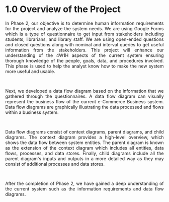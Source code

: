 # 1.0 Overview of the Project

<p align="justify">In Phase 2, our objective is to determine human information requirements for the project and analyze the system needs. We are using Google Forms which is a type of questionnaire to get input from stakeholders including students, librarians, and library staff. We are using open-ended questions and closed questions along with nominal and interval queries to get useful information from the stakeholders. This project will enhance our understanding of the 4W1H aspects of the current system ensuring thorough knowledge of the people, goals, data, and procedures involved. This phase is used to help the analyst know how to make the new system more useful and usable. 

</p>
<br>
<p align="justify">
Next, we developed a data flow diagram based on the information that we gathered through the questionnaires. A data flow diagram can visually represent the business flow of the current e-Commerce Business system. Data flow diagrams are graphically illustrating the data processed and flows within a business system.
</p>
<br>
<p align="justify">
Data flow diagrams consist of context diagrams, parent diagrams, and child diagrams. The context diagram provides a high-level overview, which shows the data flow between system entities. The parent diagram is known as the extension of the context diagram which includes all entities, data flows, processes, and data stores. Finally, child diagrams include all the parent diagram's inputs and outputs in a more detailed way as they may consist of additional processes and data stores.
</p>
  <br>
  <p align="justify">
After the completion of Phase 2, we have gained a deep understanding of the current system such as the information requirements and data flow diagrams.



